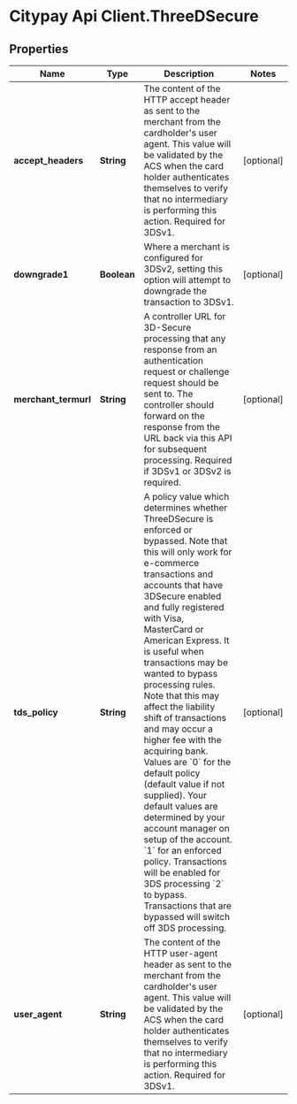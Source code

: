 # Citypay Api Client.ThreeDSecure

## Properties

Name | Type | Description | Notes
------------ | ------------- | ------------- | -------------
**accept_headers** | **String** | The content of the HTTP accept header as sent to the merchant from the cardholder&#39;s user agent. This value will be validated by the ACS when the card holder authenticates themselves to verify that no intermediary is performing this action. Required for 3DSv1.  | [optional] 
**downgrade1** | **Boolean** | Where a merchant is configured for 3DSv2, setting this option will attempt to downgrade the transaction to  3DSv1.  | [optional] 
**merchant_termurl** | **String** | A controller URL for 3D-Secure processing that any response from an authentication request or challenge request should be sent to.  The controller should forward on the response from the URL back via this API for subsequent processing. Required if 3DSv1 or 3DSv2 is required.  | [optional] 
**tds_policy** | **String** | A policy value which determines whether ThreeDSecure is enforced or bypassed. Note that this will only work for e-commerce transactions and accounts that have 3DSecure enabled and fully registered with Visa, MasterCard or American Express. It is useful when transactions may be wanted to bypass processing rules.  Note that this may affect the liability shift of transactions and may occur a higher fee with the acquiring bank.  Values are  &#x60;0&#x60; for the default policy (default value if not supplied). Your default values are determined by your account manager on setup of the account.  &#x60;1&#x60; for an enforced policy. Transactions will be enabled for 3DS processing  &#x60;2&#x60; to bypass. Transactions that are bypassed will switch off 3DS processing.  | [optional] 
**user_agent** | **String** | The content of the HTTP user-agent header as sent to the merchant from the cardholder&#39;s user agent. This value will be validated by the ACS when the card holder authenticates themselves to verify that no intermediary is performing this action. Required for 3DSv1.  | [optional] 


